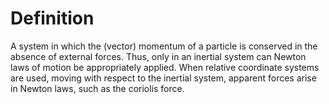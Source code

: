# Definition

A system in which the (vector) momentum of a particle is conserved in
the absence of external forces. Thus, only in an inertial system can
Newton laws of motion be appropriately applied. When relative coordinate
systems are used, moving with respect to the inertial system, apparent
forces arise in Newton laws, such as the coriolis force.
